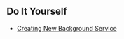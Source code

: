 ## Do It Yourself

* <a href="https://github.com/SanjeevStephan/raspberry-pi/blob/main/109-Do-it-yourself/creating-n-setting-up-new-background-service.md">Creating New Background Service</a> 

